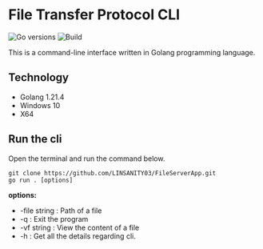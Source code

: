 # File Transfer Protocol CLI

![Go versions](https://img.shields.io/badge/Golang-1.21.4-blue)
![Build](https://github.com/LINSANITY03/FileServerApp/actions/workflows/tests.yml/badge.svg)

This is a command-line interface written in Golang programming language.

## Technology

- Golang 1.21.4
- Windows 10
- X64

## Run the cli

Open the terminal and run the command below.

```
git clone https://github.com/LINSANITY03/FileServerApp.git
go run . [options]
```

**options:**

- -file string :
  Path of a file
- -q : Exit the program
- -vf string :
  View the content of a file
- -h : Get all the details regarding cli.

